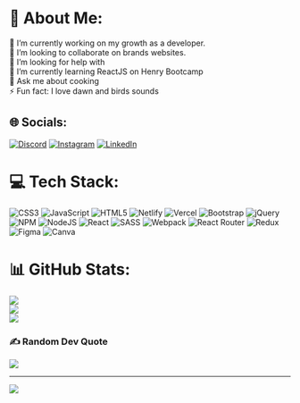 # 💫 About Me:
🔭 I’m currently working on my growth as a developer.<br>👯 I’m looking to collaborate on brands websites.<br>🤝 I’m looking for help with <br>🌱 I’m currently learning ReactJS on Henry Bootcamp<br>💬 Ask me about cooking <br>⚡ Fun fact: I love dawn and birds sounds


## 🌐 Socials:
[![Discord](https://img.shields.io/badge/Discord-%237289DA.svg?logo=discord&logoColor=white)](https://discord.gg/lautiCometti#4721) [![Instagram](https://img.shields.io/badge/Instagram-%23E4405F.svg?logo=Instagram&logoColor=white)](https://instagram.com/lauti.cometti) [![LinkedIn](https://img.shields.io/badge/LinkedIn-%230077B5.svg?logo=linkedin&logoColor=white)](https://www.linkedin.com/in/lautaro-cometti-7b0820236/) 

# 💻 Tech Stack:
![CSS3](https://img.shields.io/badge/css3-%231572B6.svg?style=flat&logo=css3&logoColor=white) ![JavaScript](https://img.shields.io/badge/javascript-%23323330.svg?style=flat&logo=javascript&logoColor=%23F7DF1E) ![HTML5](https://img.shields.io/badge/html5-%23E34F26.svg?style=flat&logo=html5&logoColor=white) ![Netlify](https://img.shields.io/badge/netlify-%23000000.svg?style=flat&logo=netlify&logoColor=#00C7B7) ![Vercel](https://img.shields.io/badge/vercel-%23000000.svg?style=flat&logo=vercel&logoColor=white) ![Bootstrap](https://img.shields.io/badge/bootstrap-%23563D7C.svg?style=flat&logo=bootstrap&logoColor=white) ![jQuery](https://img.shields.io/badge/jquery-%230769AD.svg?style=flat&logo=jquery&logoColor=white) ![NPM](https://img.shields.io/badge/NPM-%23000000.svg?style=flat&logo=npm&logoColor=white) ![NodeJS](https://img.shields.io/badge/node.js-6DA55F?style=flat&logo=node.js&logoColor=white) ![React](https://img.shields.io/badge/react-%2320232a.svg?style=flat&logo=react&logoColor=%2361DAFB) ![SASS](https://img.shields.io/badge/SASS-hotpink.svg?style=flat&logo=SASS&logoColor=white) ![Webpack](https://img.shields.io/badge/webpack-%238DD6F9.svg?style=flat&logo=webpack&logoColor=black) ![React Router](https://img.shields.io/badge/React_Router-CA4245?style=flat&logo=react-router&logoColor=white) ![Redux](https://img.shields.io/badge/redux-%23593d88.svg?style=flat&logo=redux&logoColor=white) 	![Figma](https://img.shields.io/badge/figma-%23F24E1E.svg?style=flat&logo=figma&logoColor=white) ![Canva](https://img.shields.io/badge/Canva-%2300C4CC.svg?style=flat&logo=Canva&logoColor=white)
# 📊 GitHub Stats:
![](https://github-readme-stats.vercel.app/api?username=lauticometti&theme=midnight-purple&hide_border=false&include_all_commits=false&count_private=false)<br/>
![](https://github-readme-streak-stats.herokuapp.com/?user=lauticometti&theme=midnight-purple&hide_border=false)<br/>
![](https://github-readme-stats.vercel.app/api/top-langs/?username=lauticometti&theme=midnight-purple&hide_border=false&include_all_commits=false&count_private=false&layout=compact)

### ✍️ Random Dev Quote
![](https://quotes-github-readme.vercel.app/api?type=horizontal&theme=dark)

---
[![](https://visitcount.itsvg.in/api?id=lauticometti&icon=7&color=6)](https://visitcount.itsvg.in)

<!-- Proudly created with GPRM ( https://gprm.itsvg.in ) -->
